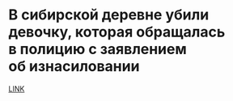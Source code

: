 # В сибирской деревне убили девочку, которая обращалась в полицию с заявлением об изнасиловании



[LINK](https://varlamov.ru/3928802.html)